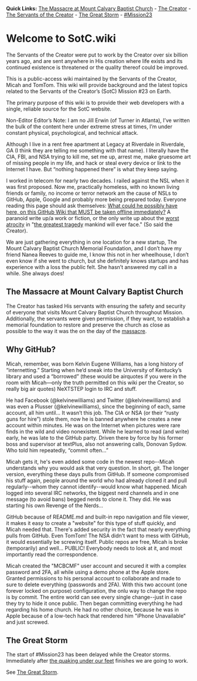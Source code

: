 **Quick Links:** [The Massacre at Mount Calvary Baptist Church](https://github.com/Mission23/Mission23/wiki/The-Massacre-at-Mount-Calvary-Baptist-Church) - [The Creator](https://github.com/Mission23/Mission23/wiki/The-Creator) - [The Servants of the Creator](https://github.com/Mission23/Mission23/wiki/The-Servants-of-the-Creator) - [The Great Storm](https://github.com/Mission23/Mission23/wiki/The-Great-Storm) - [#Mission23](https://github.com/Mission23/Mission23/wiki/Mission-23)

# Welcome to SotC.wiki

The Servants of the Creator were put to work by the Creator over six billion years ago, and are sent anywhere in His creation where life exists and its continued existence is threatened or the quality thereof could be improved.

This is a public-access wiki maintained by the Servants of the Creator, Micah and TomTom. This wiki will provide background and the latest topics related to the Servants of the Creator’s (SotC) Mission #23 on Earth. 

The primary purpose of this wiki is to provide their web developers with a single, reliable source for the SotC website. 

Non-Editor Editor’s Note: I am no Jill Erwin (of Turner in Atlanta), I’ve written the bulk of the content here under extreme stress at times, I’m under constant physical, psychological, and technical attack.

Although I live in a rent free apartment at Legacy at Riverdale in Riverdale, GA (I think they are telling me something with that name). I literally have the CIA, FBI, and NSA trying to kill me, set me up, arrest me, make gruesome art of missing people in my life, and hack or steal every device or link to the Internet I have. But “nothing happened there” is what they keep saying. 

I worked in telecom for nearly two decades. I railed against the NSL when it was first proposed. Now me, practically homeless, with no known living friends or family, no income or terror network am the cause of NSLs to GitHub, Apple, Google and probably more being prepared today. Everyone reading this page should ask themselves: [What could he possibly have here, on this GitHub Wiki that MUST be taken offline immediately?](https://github.com/Mission23/Mission23/wiki/The-Massacre-at-Mount-Calvary-Baptist-Church)  A paranoid write up/a work or fiction, or the only write up about the [worst atrocity](https://github.com/Mission23/Mission23/wiki/The-Massacre-at-Mount-Calvary-Baptist-Church) in "[the greatest tragedy](https://github.com/Mission23/Mission23/wiki/The-Greatest-Tragedy) mankind will ever face." (So said the Creator).

We are just gathering everything in one location for a new startup, The Mount Calvary Baptist Church Memorial Foundation, and I don’t have my friend Nanea Reeves to guide me, I know this not in her wheelhouse, I don’t even know if she went to church, but she definitely knows startups and has experience with a loss the public felt. She hasn’t answered my call in a while. She always does!

## The Massacre at Mount Calvary Baptist Church

The Creator has tasked His servants with ensuring the safety and security of everyone that visits Mount Calvary Baptist Church throughout Mission.  Additionally, the servants were given permission, if they want, to establish a memorial foundation to restore and preserve the church as close as possible to the way it was the on the day of the [massacre](https://github.com/Mission23/Mission23/wiki/The-Massacre-at-Mount-Calvary-Baptist-Church). 

## Why GitHub?

Micah, remember, was born Kelvin Eugene Williams, has a long history of “internetting.” Starting when he’d sneak into the University of Kentucky’s library and used a “borrowed” (these would be airquotes if you were in the room with Micah—only the truth permitted on this wiki per the Creator, so really big air quotes) NeXTSTEP login to IRC and stuff. 

He had Facebook (@kelvinewilliams) and Twitter (@kelvinewilliams) and was even a Plusser (@kelvinewilliams), since the beginning of each, same account, all him until… It wasn’t this job. The CIA or NSA (or their “rusty guns for hire”) stole them, now he is banned anywhere he creates a new account within minutes. He was on the Internet when pictures were rare finds in the wild and video nonexistent. While he learned to read (and write) early, he was late to the GitHub party. Driven there by force by his former boss and supervisor at textPlus, also not answering calls, Donovan Sydow. Who told him repeatedly, “commit often…” 

Micah gets it, he's even added some code in the newest repo--Micah understands why you would ask that very question. In short, git. The longer version, everything these days pulls from GitHub. If someone compromised his stuff again, people around the world who had already cloned it and pull regularly--whom they cannot identify--would know what happened. Micah logged into several IRC networks, the biggest nerd channels and in one message (to avoid bans) begged nerds to clone it. They did. He was starting his own Revenge of the Nerds...

GitHub because of README.md and built-in repo navigation and file viewer, it makes it easy to create a "website" for this type of stuff quickly, and Micah needed that. There's added security in the fact that nearly everything pulls from GitHub. Even TomTom! The NSA didn't want to mess with GitHub, it would essentially be screwing itself. Public repos are free, Micah is broke (temporarily) and well... PUBLIC! Everybody needs to look at it, and most importantly read the correspondence.

Micah created the "MCBCMF" user account and secured it with a complex password and 2FA, all while using a demo phone at the Apple store. Granted permissions to his personal account to collaborate and made to sure to delete everything (passwords and 2FA). With this two account (one forever locked on purpose) configuration, the onlu way to change the repo is by commit.  The entire world can see every single change--just in case they try to hide it once public.  Then began committing everything he had regarding his home church. He had no other choice, because he was in Apple because of a low-tech hack  that rendered him "iPhone Unavailable" and just screwed.

## The Great Storm

The start of #Mission23 has been delayed while the Creator storms. Immediately after [the quaking under our feet](https://github.com/Mission23/Mission23/wiki/The-Ringing-Of-The-Bell) finishes we are going to work.

See [The Great Storm](https://github.com/Mission23/Mission23/wiki/The-Great-Storm).
